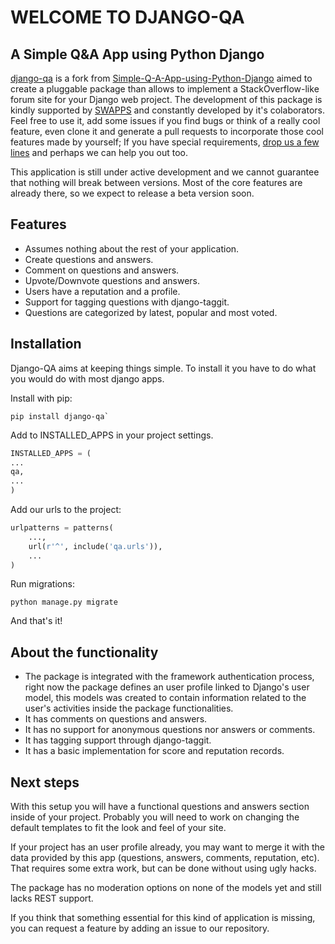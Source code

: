 **WELCOME TO DJANGO-QA**
=========================
## A Simple Q&A App using Python Django

[django-qa](http://swappsco.github.io/django-qa/) is a fork from [Simple-Q-A-App-using-Python-Django](http://arjunkomath.github.io/Simple-Q-A-App-using-Python-Django) aimed to create a pluggable package than allows to implement a StackOverflow-like forum site for your Django web project.
The development of this package is kindly supported by [SWAPPS](https://www.swapps.co/) and constantly developed by it's colaborators. Feel free to use it, add some issues if you find bugs or think of a really cool feature, even clone it and generate a pull requests to incorporate those cool features made by yourself; If you have special requirements, [drop us a few lines](https://www.swapps.co/) and perhaps we can help you out too.

This application is still under active development and we cannot guarantee that nothing will break between versions. Most of the core features are already there, so we expect to release a beta version soon.

## Features

* Assumes nothing about the rest of your application.
* Create questions and answers.
* Comment on questions and answers.
* Upvote/Downvote questions and answers.
* Users have a reputation and a profile.
* Support for tagging questions with django-taggit.
* Questions are categorized by latest, popular and most voted.

## Installation
Django-QA aims at keeping things simple. To install it you have to do what you would do with most django apps.

Install with pip:
```
pip install django-qa`
```

Add to INSTALLED_APPS in your project settings.
```python
INSTALLED_APPS = (
...
qa,
...
)
```

Add our urls to the project:
```python
urlpatterns = patterns(
    ...,
    url(r'^', include('qa.urls')),
    ...
)
```

Run migrations:
```
python manage.py migrate
```

And that's it!

## About the functionality

* The package is integrated with the framework authentication process, right now the package defines an user profile linked to Django's user model, this models was created to contain information related to the user's activities inside the package functionalities.
* It has comments on questions and answers.
* It has no support for anonymous questions nor answers or comments.
* It has tagging support through django-taggit.
* It has a basic implementation for score and reputation records.

## Next steps
With this setup you will have a functional questions and answers section inside of your project. Probably you will need to work on changing the default templates to fit the look and feel of your site. 

If your project has an user profile already, you may want to merge it with the data provided by this app (questions, answers, comments, reputation, etc). That requires some extra work, but can be done without using ugly hacks.

The package has no moderation options on none of the models yet and still lacks REST support.

If you think that something essential for this kind of application is missing, you can request a feature by adding an issue to our repository.
